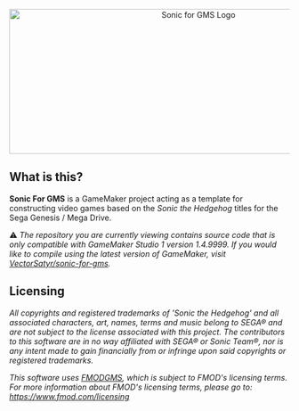 <p align="center"><img src="https://github.com/VectorSatyr/SonicGMS/blob/master/sonicgms-full-color-transparent.png" alt="Sonic for GMS Logo" width="664px" height="260px"/></p>


## What is this?

**Sonic For GMS** is a GameMaker project acting as a template for constructing video games based on the *Sonic the Hedgehog* titles for the Sega Genesis / Mega Drive.

⚠️ *The repository you are currently viewing contains source code that is only compatible with GameMaker Studio 1 version 1.4.9999. If you would like to compile using the latest version of GameMaker, visit [VectorSatyr/sonic-for-gms](https://github.com/VectorSatyr/sonic-for-gms).*


## Licensing

*All copyrights and registered trademarks of 'Sonic the Hedgehog' and all associated characters, art, names, terms and music belong to SEGA® and are not subject to the license associated with this project. The contributors to this software are in no way affiliated with SEGA® or Sonic Team®, nor is any intent made to gain financially from or infringe upon said copyrights or registered trademarks.*

*This software uses [FMODGMS](https://github.com/mstop4/FMODGMS), which is subject to FMOD's licensing terms. For more information about FMOD's licensing terms, please go to: https://www.fmod.com/licensing*
